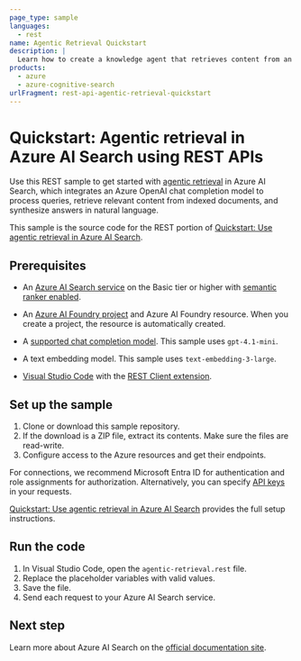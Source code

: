 ```yaml
---
page_type: sample
languages:
  - rest
name: Agentic Retrieval Quickstart
description: |
  Learn how to create a knowledge agent that retrieves content from an Azure AI Search index and uses an Azure OpenAI chat completion model to generate answers.
products:
  - azure
  - azure-cognitive-search
urlFragment: rest-api-agentic-retrieval-quickstart
---
```


# Quickstart: Agentic retrieval in Azure AI Search using REST APIs

Use this REST sample to get started with [agentic retrieval](https://learn.microsoft.com/azure/search/search-agentic-retrieval-concept) in Azure AI Search, which integrates an Azure OpenAI chat completion model to process queries, retrieve relevant content from indexed documents, and synthesize answers in natural language.

This sample is the source code for the REST portion of [Quickstart: Use agentic retrieval in Azure AI Search](https://learn.microsoft.com/azure/search/search-get-started-agentic-retrieval).

## Prerequisites

+ An [Azure AI Search service](https://learn.microsoft.com/azure/search/search-create-service-portal) on the Basic tier or higher with [semantic ranker enabled](https://learn.microsoft.com/azure/search/semantic-how-to-enable-disable).

+ An [Azure AI Foundry project](https://learn.microsoft.com/azure/ai-foundry/how-to/create-projects) and Azure AI Foundry resource. When you create a project, the resource is automatically created.

+ A [supported chat completion model](https://learn.microsoft.com/azure/search/search-agentic-retrieval-how-to-create#supported-models). This sample uses `gpt-4.1-mini`.

+ A text embedding model. This sample uses `text-embedding-3-large`.

+ [Visual Studio Code](https://code.visualstudio.com/download) with the [REST Client extension](https://marketplace.visualstudio.com/items?itemName=humao.rest-client).

## Set up the sample

1. Clone or download this sample repository.
1. If the download is a ZIP file, extract its contents. Make sure the files are read-write.
1. Configure access to the Azure resources and get their endpoints.

For connections, we recommend Microsoft Entra ID for authentication and role assignments for authorization. Alternatively, you can specify [API keys](https://learn.microsoft.com/azure/search/search-security-api-keys) in your requests.

[Quickstart: Use agentic retrieval in Azure AI Search](https://learn.microsoft.com/azure/search/search-get-started-agentic-retrieval) provides the full setup instructions.

## Run the code

1. In Visual Studio Code, open the `agentic-retrieval.rest` file.
1. Replace the placeholder variables with valid values.
1. Save the file.
1. Send each request to your Azure AI Search service.

## Next step

Learn more about Azure AI Search on the [official documentation site](https://learn.microsoft.com/azure/search).

